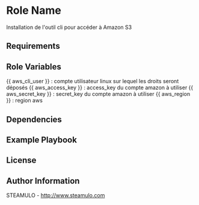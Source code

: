 Role Name
=========

Installation de l'outil cli pour accéder à Amazon S3

Requirements
------------



Role Variables
--------------

{{ aws_cli_user }} : compte utilisateur linux sur lequel les droits seront déposés
{{ aws_access_key }} : access_key du compte amazon à utiliser
{{ aws_secret_key }} : secret_key du compte amazon à utiliser
{{ aws_region }} : region aws


Dependencies
------------


Example Playbook
----------------


License
-------


Author Information
------------------

STEAMULO - http://www.steamulo.com